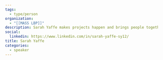 ```yaml
---
tags:
  - type/person
organization:
  - "[[MASS LBP]]"
description: Sarah Yaffe makes projects happen and brings people together. Over the course of the last two decades she has worked in live performance, exhibition development, equitable community building, inclusive strategy and democracy evolution.
social:
  linkedin: https://www.linkedin.com/in/sarah-yaffe-sy12/
title: Sarah Yaffe
categories:
  - speaker
---
```

